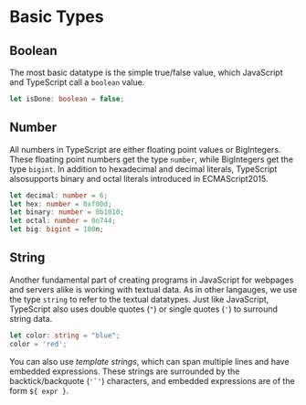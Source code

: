 # Basic Types

## Boolean

The most basic datatype is the simple true/false value, which JavaScript and TypeScript call a `boolean` value.

```typescript
let isDone: boolean = false;
```

## Number

All numbers in TypeScript are either floating point values or BigIntegers. These floating point numbers get the type `number`, while BigIntegers get the type `bigint`. In addition to hexadecimal and decimal literals, TypeScript alsosupports binary and octal literals introduced in ECMAScript2015.
	
```typescript
let decimal: number = 6;
let hex: number = 0xf00d;
let binary: number = 0b1010;
let octal: number = 0o744;
let big: bigint = 100n;
```

## String

Another fundamental part of creating programs in JavaScript for webpages and servers alike is working with textual data. As in other langauges, we use the type `string` to refer to the textual datatypes. Just like JavaScript, TypeScript also uses double quotes (`"`) or single quotes (`'`) to surround string data.

```typescript
let color: string = "blue";
color = 'red';
```

You can also use *template strings*, which can span multiple lines and have embedded expressions. These strings are surrounded by the backtick/backquote (``'`'``) characters, and embedded expressions are of the form `${ expr }`.


